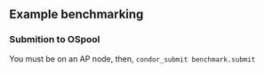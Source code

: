## Example benchmarking


### Submition to OSpool

You must be on an AP node, then,
`condor_submit benchmark.submit`
